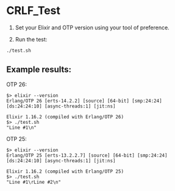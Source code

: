 # CRLF_Test

1. Set your Elixir and OTP version using your tool of preference. 

2. Run the test:
```sh
./test.sh
```

## Example results:

OTP 26:
```
$> elixir --version
Erlang/OTP 26 [erts-14.2.2] [source] [64-bit] [smp:24:24] [ds:24:24:10] [async-threads:1] [jit:ns]

Elixir 1.16.2 (compiled with Erlang/OTP 26)
$> ./test.sh 
"Line #1\n"
```

OTP 25:
```
$> elixir --version
Erlang/OTP 25 [erts-13.2.2.7] [source] [64-bit] [smp:24:24] [ds:24:24:10] [async-threads:1] [jit:ns]

Elixir 1.16.2 (compiled with Erlang/OTP 25)
$> ./test.sh
"Line #1\rLine #2\n"
```
